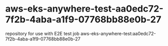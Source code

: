# aws-eks-anywhere-test-aa0edc72-7f2b-4aba-a1f9-07768bb88e0b-27
repository for use with E2E test job aws-eks-anywhere-test:aa0edc72-7f2b-4aba-a1f9-07768bb88e0b-27
